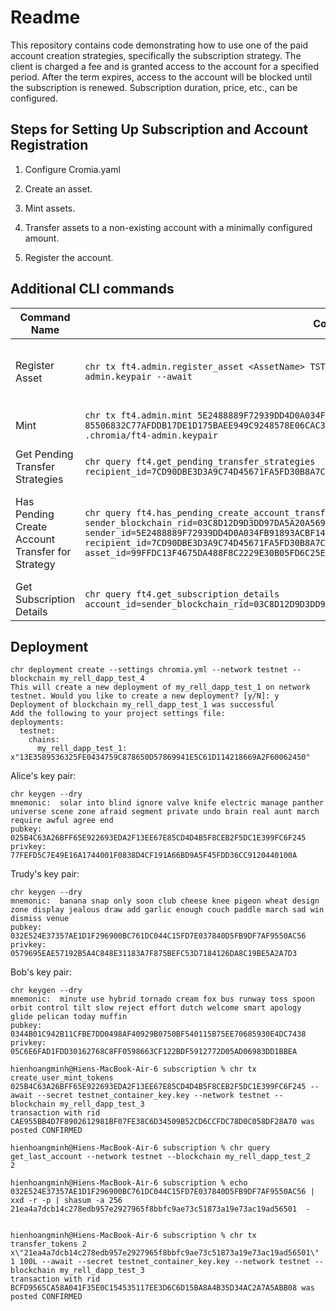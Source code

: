# Readme

This repository contains code demonstrating how to use one of the paid account creation strategies, specifically the subscription strategy. The client is charged a fee and is granted access to the account for a specified period. After the term expires, access to the account will be blocked until the subscription is renewed. Subscription duration, price, etc., can be configured.

## Steps for Setting Up Subscription and Account Registration

1. Configure Cromia.yaml
   
2. Create an asset.

3. Mint assets.

4. Transfer assets to a non-existing account with a minimally configured amount.

5. Register the account.

## Additional CLI commands

| Command Name                                  | Command                                                                                                                                                                                                 | Parameter Description                                                                                                                      |
|-----------------------------------------------|---------------------------------------------------------------------------------------------------------------------------------------------------------------------------------------------------------|--------------------------------------------------------------------------------------------------------------------------------------------|
| Register Asset                                | `chr tx ft4.admin.register_asset <AssetName> TST 6 https://url-to-asset-icon --secret .chromia/ft4-admin.keypair --await`                                                                               |             `<AssetName>`: The name of the new asset<br>`TST`: The asset's code<br>`6`: The decimal precision of the asset<br>`https://url-to-asset-icon`: URL to the asset icon<br>`--secret .chromia/ft4-admin.keypair`: Path to the file containing the secret key |
| Mint                                          | `chr tx ft4.admin.mint 5E2488889F72939DD4D0A034FB91893ACBF14C7EDBCEF2A9F5C621A07169EAD2 85506832C77AFDDB17DE1D175BAEE949C9248578E06CAC3EC7B59AA69C7C69B0 100000000L --await --secret .chromia/ft4-admin.keypair` | `5E2488889F72939DD4D0A034FB91893ACBF14C7EDBCEF2A9F5C621A07169EAD2`: The recipient address<br>`85506832C77AFDDB17DE1D175BAEE949C9248578E06CAC3EC7B59AA69C7C69B0`: The asset ID<br>`100000000L`: Amount to mint |
| Get Pending Transfer Strategies               | `chr query ft4.get_pending_transfer_strategies recipient_id=7CD90DBE3D3A9C74D45671FA5FD30B8A7C367F7227B32F1F8A0021E656FFB9C4`                                                                           | `recipient_id=7CD90DBE3D3A9C74D45671FA5FD30B8A7C367F7227B32F1F8A0021E656FFB9C4`: The recipient address for which to query pending transfer strategies |
| Has Pending Create Account Transfer for Strategy | `chr query ft4.has_pending_create_account_transfer_for_strategy strategy_name=subscription sender_blockchain_rid=03C8D12D9D3DD97DA5A20A569DA5E25E81C9C8DB44BBDB1BE798D9F1B695420BBD sender_id=5E2488889F72939DD4D0A034FB91893ACBF14C7EDBCEF2A9F5C621A07169EAD2 recipient_id=7CD90DBE3D3A9C74D45671FA5FD30B8A7C367F7227B32F1F8A0021E656FFB9C4 asset_id=99FFDC13F4675DA488F8C2229E30B05FD6C25EA6E09C30FDBBD8B44B2E9294B9 amount=10000000L` | `strategy_name=subscription`: The name of the strategy<br>`sender_blockchain_rid=03C8D12D9D3DD97DA5A20A569DA5E25E81C9C8DB44BBDB1BE798D9F1B695420BBD`: The sender's blockchain RID<br>`sender_id=5E2488889F72939DD4D0A034FB91893ACBF14C7EDBCEF2A9F5C621A07169EAD2`: The sender's ID<br>`recipient_id=7CD90DBE3D3A9C74D45671FA5FD30B8A7C367F7227B32F1F8A0021E656FFB9C4`: The recipient's ID<br>`asset_id=99FFDC13F4675DA488F8C2229E30B05FD6C25EA6E09C30FDBBD8B44B2E9294B9`: The asset ID<br>`amount=10000000L`: The amount to transfer |
| Get Subscription Details                      | `chr query ft4.get_subscription_details account_id=sender_blockchain_rid=03C8D12D9D3DD97DA5A20A569DA5E25E81C9C8DB44BBDB1BE798D9F1B695420BBD`                                                             | `account_id=sender_blockchain_rid=03C8D12D9D3DD97DA5A20A569DA5E25E81C9C8DB44BBDB1BE798D9F1B695420BBD`: The sender's blockchain |

## Deployment

```shell
chr deployment create --settings chromia.yml --network testnet --blockchain my_rell_dapp_test_4
This will create a new deployment of my_rell_dapp_test_1 on network testnet. Would you like to create a new deployment? [y/N]: y
Deployment of blockchain my_rell_dapp_test_1 was successful
Add the following to your project settings file:
deployments:
  testnet:
    chains:
      my_rell_dapp_test_1: x"13E3589536325FE0434759C878650D57869941E5C61D114218669A2F60062450"
```
Alice's key pair:
```shell
chr keygen --dry 
mnemonic:  solar into blind ignore valve knife electric manage panther universe scene zone afraid segment private undo brain real aunt march require awful agree end 
pubkey:    025B4C63A26BFF65E922693EDA2F13EE67E85CD4D4B5F8CEB2F5DC1E399FC6F245
privkey:   77FEFD5C7E49E16A1744001F0838D4CF191A66BD9A5F45FDD36CC9120440100A
```

Trudy's key pair:
```shell
chr keygen --dry
mnemonic:  banana snap only soon club cheese knee pigeon wheat design zone display jealous draw add garlic enough couch paddle march sad win dismiss venue 
pubkey:    032E524E37357AE1D1F296900BC761DC044C15FD7E037840D5FB9DF7AF9550AC56
privkey:   0579695EAE57192B5A4C848E31183A7F875BEFC53D7184126DA8C19BE5A2A7D3
```

Bob's key pair:
```shell
chr keygen --dry
mnemonic:  minute use hybrid tornado cream fox bus runway toss spoon orbit control tilt slow reject effort dutch welcome smart apology glide pelican today muffin 
pubkey:    0344B01C942B11CFBE7DD0498AF40929B0750BF540115B75EE70685930E4DC7438
privkey:   05C6E6FAD1FDD30162768C8FF0598663CF122BDF5912772D05AD06983DD1BBEA
```

```shell
hienhoangminh@Hiens-MacBook-Air-6 subscription % chr tx create_user_mint_tokens 025B4C63A26BFF65E922693EDA2F13EE67E85CD4D4B5F8CEB2F5DC1E399FC6F245 --await --secret testnet_container_key.key --network testnet --blockchain my_rell_dapp_test_3
transaction with rid CAE955BB4D7F8902612981BF07FE38C6D34509B52CD6CCFDC78D0C058DF28A70 was posted CONFIRMED

hienhoangminh@Hiens-MacBook-Air-6 subscription % chr query get_last_account --network testnet --blockchain my_rell_dapp_test_2
2

hienhoangminh@Hiens-MacBook-Air-6 subscription % echo 032E524E37357AE1D1F296900BC761DC044C15FD7E037840D5FB9DF7AF9550AC56 | xxd -r -p | shasum -a 256
21ea4a7dcb14c278edb957e2927965f8bbfc9ae73c51873a19e73ac19ad56501  -


hienhoangminh@Hiens-MacBook-Air-6 subscription % chr tx transfer_tokens 2 x\"21ea4a7dcb14c278edb957e2927965f8bbfc9ae73c51873a19e73ac19ad56501\" 1 100L --await --secret testnet_container_key.key --network testnet --blockchain my_rell_dapp_test_3
transaction with rid BCFD9565CA58A041F35E0C154535117EE3D6C6D15BA8A4B35D34AC2A7A5ABB08 was posted CONFIRMED
